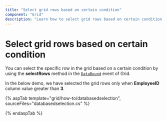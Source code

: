 ```yaml
---
title: "Select grid rows based on certain condition"
component: "Grid"
description: "Learn how to select grid rows based on certain condition."
---
```


# Select grid rows based on certain condition

You can select the specific row in the grid based on a certain condition by using the **selectRows** method in the [`DataBound`](https://help.syncfusion.com/cr/cref_files/aspnetcore-js2/Syncfusion.EJ2~Syncfusion.EJ2.Grids.Grid~DataBound.html) event of Grid.

In the below demo, we have selected the grid rows only when **EmployeeID** column value greater than **3**.

{% aspTab template="grid/how-to/databasedselection", sourceFiles="databasedselection.cs" %}

{% endaspTab %}
